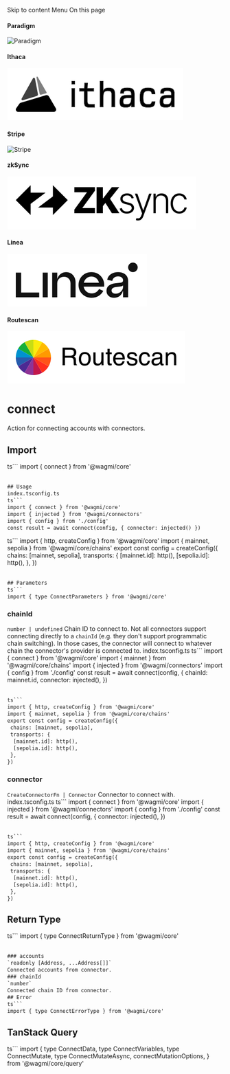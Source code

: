 Skip to content 
Menu
On this page
#### Paradigm
![Paradigm](https://raw.githubusercontent.com/wevm/.github/main/content/sponsors/paradigm-light.svg)
#### Ithaca
![Ithaca](https://raw.githubusercontent.com/wevm/.github/main/content/sponsors/ithaca-light.svg)
#### Stripe
![Stripe](https://raw.githubusercontent.com/wevm/.github/main/content/sponsors/stripe-light.svg)
#### zkSync
![zkSync](https://raw.githubusercontent.com/wevm/.github/main/content/sponsors/zksync-light.svg)
#### Linea
![Linea](https://raw.githubusercontent.com/wevm/.github/main/content/sponsors/linea-light.svg)
#### Routescan
![Routescan](https://raw.githubusercontent.com/wevm/.github/main/content/sponsors/routescan-light.svg)
# connect ​
Action for connecting accounts with connectors.
## Import ​
ts```
import { connect } from '@wagmi/core'
```

## Usage ​
index.tsconfig.ts
ts```
import { connect } from '@wagmi/core'
import { injected } from '@wagmi/connectors'
import { config } from './config'
const result = await connect(config, { connector: injected() })
```

ts```
import { http, createConfig } from '@wagmi/core'
import { mainnet, sepolia } from '@wagmi/core/chains'
export const config = createConfig({
 chains: [mainnet, sepolia],
 transports: {
  [mainnet.id]: http(),
  [sepolia.id]: http(),
 },
})
```

## Parameters ​
ts```
import { type ConnectParameters } from '@wagmi/core'
```

### chainId ​
`number | undefined`
Chain ID to connect to.
Not all connectors support connecting directly to a `chainId` (e.g. they don't support programmatic chain switching). In those cases, the connector will connect to whatever chain the connector's provider is connected to.
index.tsconfig.ts
ts```
import { connect } from '@wagmi/core'
import { mainnet } from '@wagmi/core/chains'
import { injected } from '@wagmi/connectors'
import { config } from './config'
const result = await connect(config, {
 chainId: mainnet.id, 
 connector: injected(),
})
```

ts```
import { http, createConfig } from '@wagmi/core'
import { mainnet, sepolia } from '@wagmi/core/chains'
export const config = createConfig({
 chains: [mainnet, sepolia],
 transports: {
  [mainnet.id]: http(),
  [sepolia.id]: http(),
 },
})
```

### connector ​
`CreateConnectorFn | Connector`
Connector to connect with.
index.tsconfig.ts
ts```
import { connect } from '@wagmi/core'
import { injected } from '@wagmi/connectors'
import { config } from './config'
const result = await connect(config, {
 connector: injected(), 
})
```

ts```
import { http, createConfig } from '@wagmi/core'
import { mainnet, sepolia } from '@wagmi/core/chains'
export const config = createConfig({
 chains: [mainnet, sepolia],
 transports: {
  [mainnet.id]: http(),
  [sepolia.id]: http(),
 },
})
```

## Return Type ​
ts```
import { type ConnectReturnType } from '@wagmi/core'
```

### accounts ​
`readonly [Address, ...Address[]]`
Connected accounts from connector.
### chainId ​
`number`
Connected chain ID from connector.
## Error ​
ts```
import { type ConnectErrorType } from '@wagmi/core'
```

## TanStack Query ​
ts```
import {
 type ConnectData,
 type ConnectVariables,
 type ConnectMutate,
 type ConnectMutateAsync,
 connectMutationOptions,
} from '@wagmi/core/query'
```

